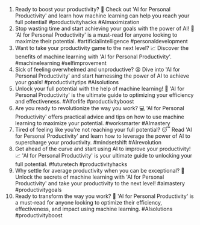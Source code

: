 1. Ready to boost your productivity? 🚀 Check out 'AI for Personal Productivity' and learn how machine learning can help you reach your full potential! #productivityhacks #AImaximization
2. Stop wasting time and start achieving your goals with the power of AI! 🤖 'AI for Personal Productivity' is a must-read for anyone looking to maximize their potential. #artificialintelligence #personaldevelopment
3. Want to take your productivity game to the next level? 📈 Discover the benefits of machine learning with 'AI for Personal Productivity'. #machinelearning #selfimprovement
4. Sick of feeling overwhelmed and unproductive? 😩 Dive into 'AI for Personal Productivity' and start harnessing the power of AI to achieve your goals! #productivitytips #AIsolutions
5. Unlock your full potential with the help of machine learning! 🙌 'AI for Personal Productivity' is the ultimate guide to optimizing your efficiency and effectiveness. #AIforlife #productivityboost
6. Are you ready to revolutionize the way you work? 💻 'AI for Personal Productivity' offers practical advice and tips on how to use machine learning to maximize your potential. #worksmarter #AImastery
7. Tired of feeling like you're not reaching your full potential? 😴 Read 'AI for Personal Productivity' and learn how to leverage the power of AI to supercharge your productivity. #mindsetshift #AIrevolution
8. Get ahead of the curve and start using AI to improve your productivity! 📈 'AI for Personal Productivity' is your ultimate guide to unlocking your full potential. #futuretech #productivityhacks
9. Why settle for average productivity when you can be exceptional? 🤔 Unlock the secrets of machine learning with 'AI for Personal Productivity' and take your productivity to the next level! #aimastery #productivitygoals
10. Ready to transform the way you work? 🚀 'AI for Personal Productivity' is a must-read for anyone looking to optimize their efficiency, effectiveness, and impact using machine learning. #AIsolutions #productivityboost